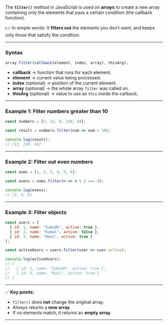 The **`filter()`** method in JavaScript is used on **arrays** to create a new array containing only the elements that pass a certain condition (the callback function).

👉 In simple words:
It **filters out** the elements you don’t want, and keeps only those that satisfy the condition.

---

### Syntax

```js
array.filter(callback(element, index, array), thisArg);
```

* **callback** → function that runs for each element.
* **element** → current value being processed.
* **index** (optional) → position of the current element.
* **array** (optional) → the whole array `filter` was called on.
* **thisArg** (optional) → value to use as `this` inside the callback.

---

### Example 1: Filter numbers greater than 10

```js
const numbers = [5, 12, 8, 130, 44];

const result = numbers.filter(num => num > 10);

console.log(result); 
// [12, 130, 44]
```

---

### Example 2: Filter out even numbers

```js
const nums = [1, 2, 3, 4, 5, 6];

const evens = nums.filter(n => n % 2 === 0);

console.log(evens); 
// [2, 4, 6]
```

---

### Example 3: Filter objects

```js
const users = [
  { id: 1, name: "Subodh", active: true },
  { id: 2, name: "Kamal", active: false },
  { id: 3, name: "Ravi", active: true }
];

const activeUsers = users.filter(user => user.active);

console.log(activeUsers);
// [
//   { id: 1, name: "Subodh", active: true },
//   { id: 3, name: "Ravi", active: true }
// ]
```

---

✅ **Key points:**

* `filter()` does **not** change the original array.
* Always returns a **new array**.
* If no elements match, it returns an **empty array**.

---